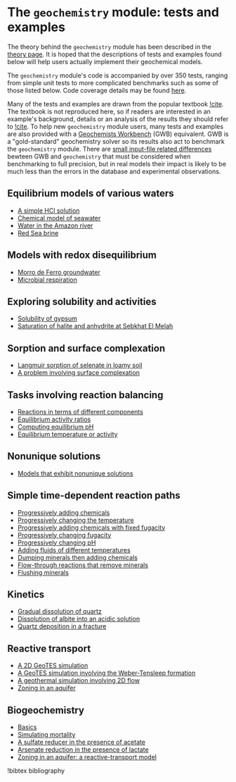 # The `geochemistry` module: tests and examples

The theory behind the `geochemistry` module has been described in the [theory page](theory/index.md).  It is hoped that the descriptions of tests and examples found below will help users actually implement their geochemical models.

The `geochemistry` module's code is accompanied by over 350 tests, ranging from simple unit tests to more complicated benchmarks such as some of those listed below.  Code coverage details may be found [here](https://mooseframework.inl.gov/docs/coverage/geochemistry/index.html).

Many of the tests and examples are drawn from the popular textbook [!cite](bethke_2007).  The textbook is not reproduced here, so if readers are interested in an example's background, details or an analysis of the results they should refer to [!cite](bethke_2007).  To help new `geochemistry` module users, many tests and examples are also provided with a [Geochemists Workbench](https://www.gwb.com/) (GWB) equivalent.  GWB is a "gold-standard" geochemistry solver so its results also act to benchmark the `geochemistry` module.  There are [small input-file related differences](theory/gwb_diff.md) bewteen GWB and `geochemistry` that must be considered when benchmarking to full precision, but in real models their impact is likely to be much less than the errors in the database and experimental observations.

## Equilibrium models of various waters

- [A simple HCl solution](HCl.md)
- [Chemical model of seawater](seawater.md)
- [Water in the Amazon river](amazon.md)
- [Red Sea brine](red_sea.md)

## Models with redox disequilibrium

- [Morro de Ferro groundwater](morro.md)
- [Microbial respiration](microbial_redox.md)

## Exploring solubility and activities

- [Solubility of gypsum](gypsum.md)
- [Saturation of halite and anhydrite at Sebkhat El Melah](sebkhat.md)

## Sorption and surface complexation

- [Langmuir sorption of selenate in loamy soil](selenate.md)
- [A problem involving surface complexation](surface_complexation.md)

## Tasks involving reaction balancing

- [Reactions in terms of different components](reaction_balancing.md)
- [Equilibrium activity ratios](activity_ratios.md)
- [Computing equilibrium pH](pH_pe.md)
- [Equilibrium temperature or activity](eqm_temp_a.md)

## Nonunique solutions

- [Models that exhibit nonunique solutions](non_unique.md)

## Simple time-dependent reaction paths

- [Progressively adding chemicals](adding_feldspar.md)
- [Progressively changing the temperature](cooling_feldspar.md)
- [Progressively adding chemicals with fixed fugacity](adding_pyrite.md)
- [Progressively changing fugacity](changing_fugacity_with_calcite.md)
- [Progressively changing pH](changing_pH_iron.md)
- [Adding fluids of different temperatures](pickup.md)
- [Dumping minerals then adding chemicals](calcite_buffer.md)
- [Flow-through reactions that remove minerals](flow_through.md)
- [Flushing minerals](flush.md)

## Kinetics

- [Gradual dissolution of quartz](kinetic_quartz.md)
- [Dissolution of albite into an acidic solution](kinetic_albite.md)
- [Quartz deposition in a fracture](kinetic_quartz_arrhenius.md)

## Reactive transport

- [A 2D GeoTES simulation](geotes_2D.md)
- [A GeoTES simulation involving the Weber-Tensleep formation](geotes_weber_tensleep.md)
- [A geothermal simulation involving 2D flow](forge.md)
- [Zoning in an aquifer](bio_zoning.md)

## Biogeochemistry

- [Basics](theory/biogeochemistry.md)
- [Simulating mortality](bio_death.md)
- [A sulfate reducer in the presence of acetate](bio_sulfate.md)
- [Arsenate reduction in the presence of lactate](bio_arsenate.md)
- [Zoning in an aquifer: a reactive-transport model](bio_zoning.md)


!bibtex bibliography